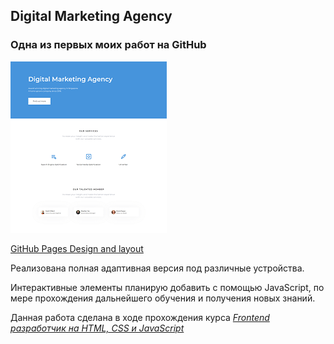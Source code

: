 ## Digital Marketing Agency
### Одна из первых моих работ  на GitHub  

![screenshot](README/Digital-Marketing-Agency_.png)

[GitHub Pages Design and layout](https://vsamura.github.io/Digital-Marketing-Agency/)  

Реализована полная адаптивная версия под различные устройства.  

Интерактивные элементы планирую добавить с помощью JavaScript, по мере прохождения дальнейшего обучения и получения новых знаний.    

Данная работа сделана в ходе прохождения курса [*Frontend разработчик на HTML, CSS и JavaScript*](https://stepik.org/course/113402)  
